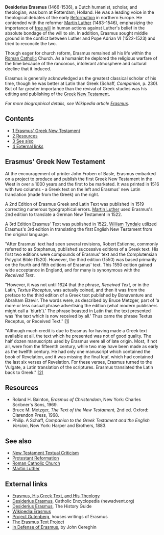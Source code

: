 **Desiderius Erasmus** (1466-1536), a Dutch humanist, scholar, and
theologian, was born at Rotterdam, Holland. He was a leading voice
in the theological debates of the early
[Reformation](Reformation "Reformation") in northern Europe. He
contended with the reformer
[Martin Luther](Martin_Luther "Martin Luther") (1483-1546),
emphasizing the importance of [free will](Free_will "Free will") in
human actions against Luther's belief in the absolute bondage of
the will to sin. In addition, Erasmus sought middle ground in the
conflict between Luther and Pope Adrian VI (1522-1523) and tried to
reconcile the two.

Though eager for church reform, Erasmus remained all his life
within the [Roman Catholic](Roman_Catholic "Roman Catholic")
Church. As a humanist he deplored the religious warfare of the time
because of the rancorous, intolerant atmosphere and cultural
decline that it induced.

Erasmus is generally acknowledged as the greatest classical scholar
of his time, though he was better at Latin than Greek (Schaff,
*Companion*, p. 230). But of far greater importance than the
revival of Greek studies was his editing and publishing of the
[Greek](Greek "Greek")
[New Testament](New_Testament "New Testament").

*For more biographical details, see Wikipedia article [Erasmus](http://www.wikipedia.org/wiki/Erasmus "wikipedia:Erasmus").*


## Contents

-   [1 Erasmus' Greek New Testament](#Erasmus.27_Greek_New_Testament)
-   [2 Resources](#Resources)
-   [3 See also](#See_also)
-   [4 External links](#External_links)

## Erasmus' Greek New Testament

At the encouragement of printer John Froben of Basle, Erasmus
embarked on a project to produce and publish the first Greek New
Testament in the West in over a 1000 years and the first to be
marketed. It was printed in 1516 with two columns - a Greek text on
the left and Erasmus' new Latin translation (made from the Greek)
on the right.

A 2nd Edition of Erasmus Greek and Latin Text was published in 1519
correcting numerous typographical errors.
[Martin Luther](Martin_Luther "Martin Luther") used Erasmus's 2nd
edition to translate a German New Testament in 1522.

A 3rd Edition Erasmus' Text was published in 1522.
[William Tyndale](William_Tyndale "William Tyndale") utilized
Erasmus's 3rd edition in translating the first English New
Testament from the original language.

"After Erasmus' text had seen several revisions, Robert Estienne,
commonly referred to as Stephanus, published successive editions of
a Greek text. His first two editions were compounds of Erasmus'
text and the Complutensian Polyglot Bible (1520). However, the
third edition (1550) was based primarily on the fourth and fifth
editions of Erasmus' text. This 1550 edition gained wide acceptance
in England, and for many is synonymous with the *Received Text*.

"However, it was not until 1624 that the phrase, *Received Text*,
or in the Latin, *Textus Receptus*, was actually coined, and then
it was from the preface to the third edition of a Greek text
published by Bonaventure and Abraham Elzevir. The words were, as
described by Bruce Metzger, part of 'a more or less casual phrase
advertising the edition (what modern publishers might call a
'blurb').' The phrase boasted in Latin that the text presented was
'the text which is now received by all.' Thus came the phrase
Textus Receptus, or Received Text."
[[1]](http://www.geocities.com/athens/7939/kjvtext.html)

"Although much credit is due to Erasmus for having made a Greek
text available at all, the text which he presented was not of good
quality. The half dozen manuscripts used by Erasmus were all of
late origin. Most, if not all, were from the fifteenth century,
while two may have been made as early as the twelfth century. He
had only one manuscript which contained the book of Revelation, and
it was missing the final leaf, which had contained the last six
verses of Revelation. For these verses, Erasmus turned to the
Vulgate, a Latin translation of the scriptures. Erasmus translated
the Latin back to Greek."
[[2]](http://www.geocities.com/athens/7939/kjvtext.html)

## Resources

-   Roland H. Bainton, *Erasmus of Christendom*, New York: Charles
    Scribner's Sons, 1969.
-   Bruce M. Metzger, *The Text of the New Testament*, 2nd ed.
    Oxford: Clarendon Press, 1968.
-   Philip. A Schaff,
    *Companion to the Greek Testament and the English Version*, New
    York: Harper and Brothers, 1883.

## See also

-   [New Testament Textual Criticism](New_Testament_Textual_Criticism "New Testament Textual Criticism")
-   [Protestant Reformation](Protestant_Reformation "Protestant Reformation")
-   [Roman Catholic Church](Roman_Catholic_Church "Roman Catholic Church")
-   [Martin Luther](Martin_Luther "Martin Luther")

## External links

-   [Erasmus, His Greek Text, and His Theology](http://www.solagratia.org/Articles/Erasmus_His_Greek_Text_and_His_Theology.aspx)
-   [Desiderius Erasmus](http://www.newadvent.org/cathen/05510b.htm),
    Catholic Encyclopedia (newadvent.org)
-   [Desiderius Erasmus](http://www.historyguide.org/intellect/erasmus.html),
    The History Guide
-   [Wikipedia:Erasmus](http://www.wikipedia.org/wiki/Erasmus "wikipedia:Erasmus")
-   [Project Gutenberg](http://www.gutenberg.org/browse/authors/e),
    houses writings of Erasmus
-   [The Erasmus Text Project](http://smith2.sewanee.edu/erasmus/)
-   [In Defense of Erasmus](http://watch.pair.com/erasmus.html), by
    John Cereghin



